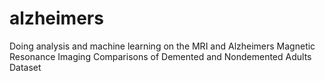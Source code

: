# alzheimers
Doing analysis and machine learning on the MRI and Alzheimers Magnetic Resonance Imaging Comparisons of Demented and Nondemented Adults Dataset
